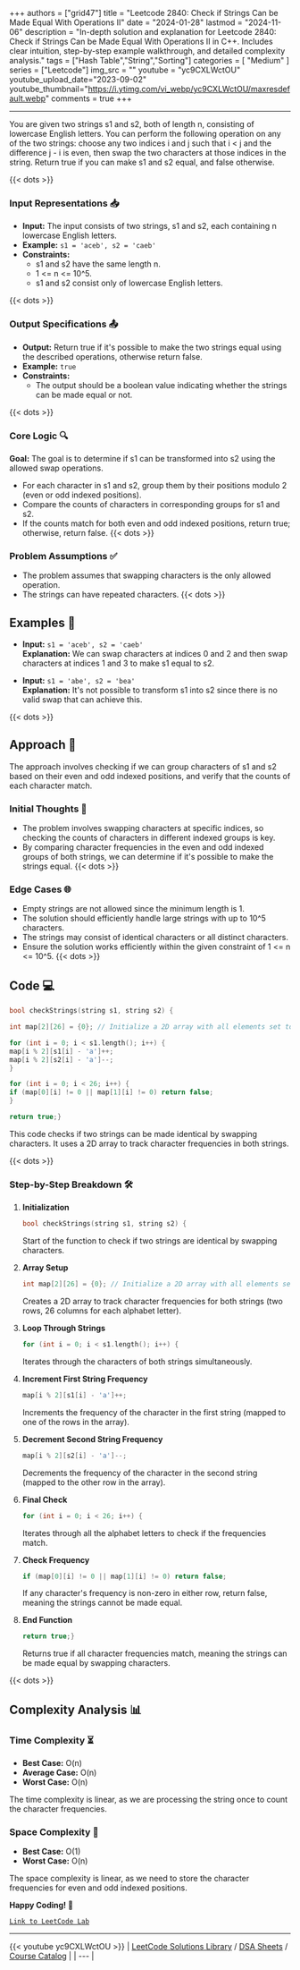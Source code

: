 
+++
authors = ["grid47"]
title = "Leetcode 2840: Check if Strings Can be Made Equal With Operations II"
date = "2024-01-28"
lastmod = "2024-11-06"
description = "In-depth solution and explanation for Leetcode 2840: Check if Strings Can be Made Equal With Operations II in C++. Includes clear intuition, step-by-step example walkthrough, and detailed complexity analysis."
tags = ["Hash Table","String","Sorting"]
categories = [
    "Medium"
]
series = ["Leetcode"]
img_src = ""
youtube = "yc9CXLWctOU"
youtube_upload_date="2023-09-02"
youtube_thumbnail="https://i.ytimg.com/vi_webp/yc9CXLWctOU/maxresdefault.webp"
comments = true
+++



---
You are given two strings s1 and s2, both of length n, consisting of lowercase English letters. You can perform the following operation on any of the two strings: choose any two indices i and j such that i < j and the difference j - i is even, then swap the two characters at those indices in the string. Return true if you can make s1 and s2 equal, and false otherwise.
<!--more-->
{{< dots >}}
### Input Representations 📥
- **Input:** The input consists of two strings, s1 and s2, each containing n lowercase English letters.
- **Example:** `s1 = 'aceb', s2 = 'caeb'`
- **Constraints:**
	- s1 and s2 have the same length n.
	- 1 <= n <= 10^5.
	- s1 and s2 consist only of lowercase English letters.

{{< dots >}}
### Output Specifications 📤
- **Output:** Return true if it's possible to make the two strings equal using the described operations, otherwise return false.
- **Example:** `true`
- **Constraints:**
	- The output should be a boolean value indicating whether the strings can be made equal or not.

{{< dots >}}
### Core Logic 🔍
**Goal:** The goal is to determine if s1 can be transformed into s2 using the allowed swap operations.

- For each character in s1 and s2, group them by their positions modulo 2 (even or odd indexed positions).
- Compare the counts of characters in corresponding groups for s1 and s2.
- If the counts match for both even and odd indexed positions, return true; otherwise, return false.
{{< dots >}}
### Problem Assumptions ✅
- The problem assumes that swapping characters is the only allowed operation.
- The strings can have repeated characters.
{{< dots >}}
## Examples 🧩
- **Input:** `s1 = 'aceb', s2 = 'caeb'`  \
  **Explanation:** We can swap characters at indices 0 and 2 and then swap characters at indices 1 and 3 to make s1 equal to s2.

- **Input:** `s1 = 'abe', s2 = 'bea'`  \
  **Explanation:** It's not possible to transform s1 into s2 since there is no valid swap that can achieve this.

{{< dots >}}
## Approach 🚀
The approach involves checking if we can group characters of s1 and s2 based on their even and odd indexed positions, and verify that the counts of each character match.

### Initial Thoughts 💭
- The problem involves swapping characters at specific indices, so checking the counts of characters in different indexed groups is key.
- By comparing character frequencies in the even and odd indexed groups of both strings, we can determine if it's possible to make the strings equal.
{{< dots >}}
### Edge Cases 🌐
- Empty strings are not allowed since the minimum length is 1.
- The solution should efficiently handle large strings with up to 10^5 characters.
- The strings may consist of identical characters or all distinct characters.
- Ensure the solution works efficiently within the given constraint of 1 <= n <= 10^5.
{{< dots >}}
## Code 💻
```cpp
bool checkStrings(string s1, string s2) {

int map[2][26] = {0}; // Initialize a 2D array with all elements set to 0

for (int i = 0; i < s1.length(); i++) {
map[i % 2][s1[i] - 'a']++;
map[i % 2][s2[i] - 'a']--;
}

for (int i = 0; i < 26; i++) {
if (map[0][i] != 0 || map[1][i] != 0) return false;
}

return true;}
```

This code checks if two strings can be made identical by swapping characters. It uses a 2D array to track character frequencies in both strings.

{{< dots >}}
### Step-by-Step Breakdown 🛠️
1. **Initialization**
	```cpp
	bool checkStrings(string s1, string s2) {
	```
	Start of the function to check if two strings are identical by swapping characters.

2. **Array Setup**
	```cpp
	int map[2][26] = {0}; // Initialize a 2D array with all elements set to 0
	```
	Creates a 2D array to track character frequencies for both strings (two rows, 26 columns for each alphabet letter).

3. **Loop Through Strings**
	```cpp
	for (int i = 0; i < s1.length(); i++) {
	```
	Iterates through the characters of both strings simultaneously.

4. **Increment First String Frequency**
	```cpp
	map[i % 2][s1[i] - 'a']++;
	```
	Increments the frequency of the character in the first string (mapped to one of the rows in the array).

5. **Decrement Second String Frequency**
	```cpp
	map[i % 2][s2[i] - 'a']--;
	```
	Decrements the frequency of the character in the second string (mapped to the other row in the array).

6. **Final Check**
	```cpp
	for (int i = 0; i < 26; i++) {
	```
	Iterates through all the alphabet letters to check if the frequencies match.

7. **Check Frequency**
	```cpp
	if (map[0][i] != 0 || map[1][i] != 0) return false;
	```
	If any character's frequency is non-zero in either row, return false, meaning the strings cannot be made equal.

8. **End Function**
	```cpp
	return true;}
	```
	Returns true if all character frequencies match, meaning the strings can be made equal by swapping characters.

{{< dots >}}
## Complexity Analysis 📊
### Time Complexity ⏳
- **Best Case:** O(n)
- **Average Case:** O(n)
- **Worst Case:** O(n)

The time complexity is linear, as we are processing the string once to count the character frequencies.

### Space Complexity 💾
- **Best Case:** O(1)
- **Worst Case:** O(n)

The space complexity is linear, as we need to store the character frequencies for even and odd indexed positions.

**Happy Coding! 🎉**


[`Link to LeetCode Lab`](https://leetcode.com/problems/check-if-strings-can-be-made-equal-with-operations-ii/description/)

---
{{< youtube yc9CXLWctOU >}}
| [LeetCode Solutions Library](https://grid47.xyz/leetcode/) / [DSA Sheets](https://grid47.xyz/sheets/) / [Course Catalog](https://grid47.xyz/courses/) |
| --- |
